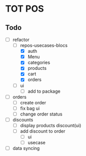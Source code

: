 # TOT POS

## Todo
- [ ] refactor
  - [ ] repos-usecases-blocs
    - [x] auth
    - [x] Menu
    - [x] categories
    - [x] products
    - [x] cart
    - [x] orders
  - [ ] ui
    - [ ] add to package
- [ ] orders
  - [ ] create order
  - [ ] fix bag ui
  - [ ] change order status
- [ ] discounts
  - [ ] display products discount(ui)
  - [ ] add discount to order
    - [ ] ui
    - [ ] usecase
- [ ] data syncing